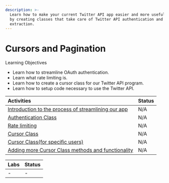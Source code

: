 ```yaml
---
description: >-
  Learn how to make your current Twitter API app easier and more useful to use
  by creating classes that take care of Twitter API authentication and data
  extraction.
---
```


# Cursors and Pagination

Learning Objectives

* Learn how to streamline OAuth authentication.
* Learn what rate limiting is.
* Learn how to create a cursor class for our Twitter API program.
* Learn how to setup code necessary to use the Twitter API.



| Activities | Status |
| :--- | :--- |
| [Introduction to the process of streamlining our app](https://github.com/bitprj/curriculum/tree/master/Module_Twitter_API/activities/Act3_Cursor%20and%20Pagination) | N/A |
| [Authentication Class](https://github.com/bitprj/curriculum/tree/master/Module_Twitter_API/activities/Act3_Cursor%20and%20Pagination) | N/A |
| [Rate limiting](https://github.com/bitprj/curriculum/tree/master/Module_Twitter_API/activities/Act3_Cursor%20and%20Pagination) | N/A |
| [Cursor Class](https://github.com/bitprj/curriculum/tree/master/Module_Twitter_API/activities/Act3_Cursor%20and%20Pagination) | N/A |
| [Cursor Class\(for specific users\)](https://github.com/bitprj/curriculum/tree/master/Module_Twitter_API/activities/Act3_Cursor%20and%20Pagination) | N/A |
| [Adding more Cursor Class methods and functionality](https://github.com/bitprj/curriculum/tree/master/Module_Twitter_API/activities/Act3_Cursor%20and%20Pagination) | N/A |

| Labs | Status |
| :--- | :--- |
| - | - |

